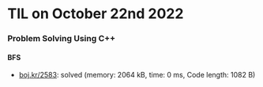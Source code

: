 # **TIL on October 22nd 2022**
### Problem Solving Using C++
#### BFS
- [boj.kr/2583](../../../Problem%20Solving/boj/Breadth%20first%20search/2583-10-22-2022.cpp): solved (memory: 2064 kB, time: 0 ms, Code length: 1082 B)